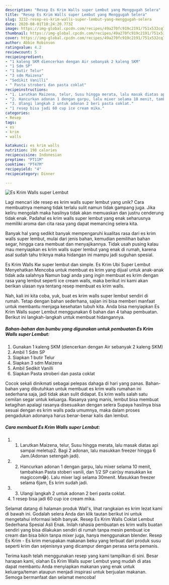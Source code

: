 ```yaml
---
description: "Resep Es Krim Walls super Lembut yang Menggugah Selera"
title: "Resep Es Krim Walls super Lembut yang Menggugah Selera"
slug: 3232-resep-es-krim-walls-super-lembut-yang-menggugah-selera
date: 2020-08-01T10:24:20.773Z
image: https://img-global.cpcdn.com/recipes/49a270fc919c2191/751x532cq70/es-krim-walls-super-lembut-foto-resep-utama.jpg
thumbnail: https://img-global.cpcdn.com/recipes/49a270fc919c2191/751x532cq70/es-krim-walls-super-lembut-foto-resep-utama.jpg
cover: https://img-global.cpcdn.com/recipes/49a270fc919c2191/751x532cq70/es-krim-walls-super-lembut-foto-resep-utama.jpg
author: Abbie Robinson
ratingvalue: 4.2
reviewcount: 5
recipeingredient:
- "1 kaleng SKM diencerkan dengan Air sebanyak 2 kaleng SKM"
- "1 Sdm SP"
- "1 butir Telur"
- "3 sdm Maizena"
- "Sedikit Vanilli"
- " Pasta stroberi dan pasta coklat"
recipeinstructions:
- "1. Larutkan Maizena, telur, Susu hingga merata, lalu masak diatas api sampai meletup2. Bagi 2 adonan, lalu masukkan freezer hingga 6 Jam.(Adonan setengah jadi)."
- "2. Hancurkan adonan 1 dengan garpu, lalu mixer selama 10 menit, tambahkan Pasta stoberi vanili, dan 1/2 SP cair(sy masukkan ke magiccom😂). Lalu mixer lagi selama 30menit. Masukkan freezer selama 6jam, Es krim sudah jadi."
- "3. Ulangi langkah 2 untuk adonan 2 beri pasta coklat."
- "1 resep bisa jadi 60 cup ice cream mika."
categories:
- Resep
tags:
- es
- krim
- walls

katakunci: es krim walls 
nutrition: 198 calories
recipecuisine: Indonesian
preptime: "PT11M"
cooktime: "PT47M"
recipeyield: "4"
recipecategory: Dinner

---
```



![Es Krim Walls super Lembut](https://img-global.cpcdn.com/recipes/49a270fc919c2191/751x532cq70/es-krim-walls-super-lembut-foto-resep-utama.jpg)

Lagi mencari ide resep es krim walls super lembut yang unik? Cara membuatnya memang tidak terlalu sulit namun tidak gampang juga. Jika keliru mengolah maka hasilnya tidak akan memuaskan dan justru cenderung tidak enak. Padahal es krim walls super lembut yang enak seharusnya memiliki aroma dan cita rasa yang dapat memancing selera kita.

Banyak hal yang sedikit banyak mempengaruhi kualitas rasa dari es krim walls super lembut, mulai dari jenis bahan, kemudian pemilihan bahan segar, hingga cara membuat dan menyajikannya. Tidak usah pusing kalau mau menyiapkan es krim walls super lembut yang enak di rumah, karena asal sudah tahu triknya maka hidangan ini mampu jadi suguhan spesial.

Es Krim Walls Kw super lembut dan simple. Es Krim Ubi Super Lembut Menyehatkan Mencoba untuk membuat es krim yang dijual untuk anak-anak tidak ada salahnya Namun bagi anda yang ingin membuat es krim dengan rasa yang lembut seperti ice cream walls, maka berikut ini kami akan berikan ulasan nya tentang resep membuat es krim walls.


Nah, kali ini kita coba, yuk, buat es krim walls super lembut sendiri di rumah. Tetap dengan bahan sederhana, sajian ini bisa memberi manfaat untuk membantu menjaga kesehatan tubuh kita. Anda bisa menyiapkan Es Krim Walls super Lembut menggunakan 6 bahan dan 4 tahap pembuatan. Berikut ini langkah-langkah untuk membuat hidangannya.

<!--inarticleads1-->

##### Bahan-bahan dan bumbu yang digunakan untuk pembuatan Es Krim Walls super Lembut:

1. Gunakan 1 kaleng SKM (diencerkan dengan Air sebanyak 2 kaleng SKM)
1. Ambil 1 Sdm SP
1. Siapkan 1 butir Telur
1. Siapkan 3 sdm Maizena
1. Ambil Sedikit Vanilli
1. Siapkan  Pasta stroberi dan pasta coklat


Cocok sekali dinikmati sebagai pelepas dahaga di hari yang panas. Bahan-bahan yang dibutuhkan untuk membuat es krim walls rumahan ini sederhana saja, jadi tidak akan sulit didapat. Es krim walls salah satu cemilan segar untuk keluarga. Rasanya yang manis, lembut bisa membuat ketagihan apalagi rasanya disesuaikan dengan selera Supaya hasilnya bisa sesuai dengan es krim walls pada umumnya, maka dalam proses pengadukan adonanya harus benar-benar kalis dan lembut. 

<!--inarticleads2-->

##### Cara membuat Es Krim Walls super Lembut:

1. 1. Larutkan Maizena, telur, Susu hingga merata, lalu masak diatas api sampai meletup2. Bagi 2 adonan, lalu masukkan freezer hingga 6 Jam.(Adonan setengah jadi).
1. 2. Hancurkan adonan 1 dengan garpu, lalu mixer selama 10 menit, tambahkan Pasta stoberi vanili, dan 1/2 SP cair(sy masukkan ke magiccom😂). Lalu mixer lagi selama 30menit. Masukkan freezer selama 6jam, Es krim sudah jadi.
1. 3. Ulangi langkah 2 untuk adonan 2 beri pasta coklat.
1. 1 resep bisa jadi 60 cup ice cream mika.


Selamat datang di halaman produk Wall&#39;s, lihat rangkaian es krim lezat kami di bawah ini. Godalah selera Anda dan klik tautan berikut ini untuk mengetahui informasi lebih banyak. Resep Es Krim Walls Coklat Lembut Sederhana Spesial Asli Enak. Inilah rahasia pembuatan es krim walls buatan sendiri yang bisa dilakukan sendiri di rumah tanpa mesin pembuat ice cream dan bisa bikin tanpa mixer juga, hanya menggunakan blender. Resep Es Krim - Es krim merupakan makanan beku yang terbuat dari produk susu seperti krim dan sejenisnya yang dicampur dengan perasa serta pemanis. 

Terima kasih telah menggunakan resep yang kami tampilkan di sini. Besar harapan kami, olahan Es Krim Walls super Lembut yang mudah di atas dapat membantu Anda menyiapkan makanan yang enak untuk keluarga/teman ataupun menjadi inspirasi untuk berjualan makanan. Semoga bermanfaat dan selamat mencoba!
